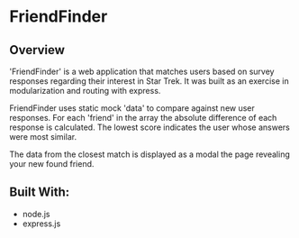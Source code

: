 # FriendFinder

## Overview

'FriendFinder' is a web application that matches users based on survey responses regarding their interest in Star Trek. It was built as an exercise in modularization and routing with express. 

FriendFinder uses static mock 'data' to compare against new user responses. For each 'friend' in the array the absolute difference of each response is calculated. The lowest score indicates the user whose answers were most similar. 

The data from the closest match is displayed as a modal the page revealing your new found friend.

## Built With:
* node.js
* express.js